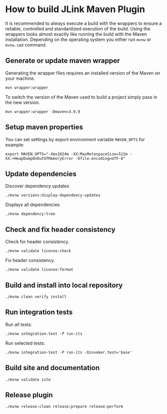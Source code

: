 # How to build JLink Maven Plugin

It is recommended to always execute a build with the wrappers to ensure
a reliable, controlled and standardized execution of the build.
Using the wrappers looks almost exactly like running the build with
the Maven installation. Depending on the operating system you either
run `mvnw` or `mvnw.cmd` command.

## Generate or update maven wrapper

Generating the wrapper files requires an installed version of the Maven
on your machine.

```console
mvn wrapper:wrapper
```

To switch the version of the Maven used to build a project simply pass in
the new version.

```console
mvn wrapper:wrapper -Dmaven=3.9.9
```

## Setup maven properties

You can set settings by export environment variable `MAVEN_OPTS` for example:

```console
export MAVEN_OPTS="-Xmx1024m -XX:MaxMetaspaceSize=512m -XX:+HeapDumpOnOutOfMemoryError -Dfile.encoding=UTF-8"
```

## Update dependencies

Discover dependency updates

```console
./mvnw versions:display-dependency-updates
```

Displays all dependencies

```console
./mvnw dependency:tree
```

## Check and fix header consistency

Check for header consistency.

```console
./mvnw validate license:check
```

Fix header consistency.

```console
./mvnw validate license:format
```

## Build and install into local repository

```console
./mvnw clean verify install
```

## Run integration tests

Run all tests:
```console
./mvnw integration-test -P run-its
```

Run selected tests:
```console
./mvnw integration-test -P run-its -Dinvoker.test='base'
```

## Build site and documentation

```console
./mvnw validate site
```

## Release plugin

```console
./mvnw release:clean release:prepare release:perform
```
